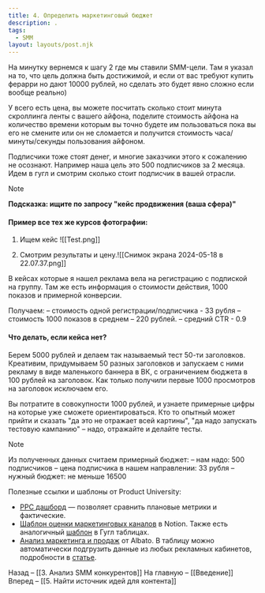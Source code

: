 ```yaml
---
title: 4. Определить маркетинговый бюджет
description: .
tags:
  - SMM
layout: layouts/post.njk
---
```

На минутку вернемся к шагу 2 где мы ставили SMM-цели. Там я указал на то, что цель должна быть достижимой, и если от вас требуют купить ферарри но дают 10000 рублей, но сделать это будет явно сложно если вообще реально)

У всего есть цена, вы можете посчитать сколько стоит минута скроллинга ленты с вашего айфона, поделите стоимость айфона на количество времени которым вы точно будете им пользоваться пока вы его не смените или он не сломается и получится стоимость часа/минуты/секунды пользования айфоном.

Подписчики тоже стоят денег, и многие заказчики этого к сожалению не осознают. Например наша цель это 500 подписчиков за 2 месяца. Идем в гугл и смотрим сколько стоит подписчик в вашей отрасли. 

> [!NOTE]
> **Подсказка: ищите по запросу "кейс продвижения (ваша сфера)"**

#### Пример все тех же курсов фотографии:

1. Ищем кейс
![[Test.png]]

2. Смотрим результаты и цену.![[Снимок экрана 2024-05-18 в 22.07.37.png]]

В кейсах которые я нашел реклама вела на регистрацию с подпиской на группу. Там же есть информация о стоимости действия, 1000 показов и примерной конверсии. 

Получаем:
– стоимость одной регистрации/подписчика - 33 рубля
– стоимость 1000 показов в среднем – 220 рублей.
– средний CTR - 0.9

#### Что делать, если кейса нет?
Берем 5000 рублей и делаем так называемый тест 50-ти заголовков. Креативим, придумываем 50 разных заголовков и запускаем с ними рекламу в виде маленького баннера в ВК, с ограничением бюджета в 100 рублей на заголовок. Как только получили первые 1000 просмотров на заголовок исключаем его. 

Вы потратите в совокупности 1000 рублей, и узнаете примерные цифры на которые уже сможете ориентироваться. Кто то опытный может прийти и сказать "да это не отражает всей картины", "да надо запускать тестовую кампанию" – надо, отражайте и делайте тесты.

> [!NOTE]
> Из полученных данных считаем примерный бюджет:
> – нам надо: 500 подписчиков
> – цена подписчика в нашем направлении: 33 рубля
> – нужный бюджет: не меньше 16500

Полезные ссылки и шаблоны от Product University:
- [PPC дашборд](https://docs.google.com/spreadsheets/d/12-t9sIs205JqD1GdYc0WpvaoKD82qSp8V0DAZBeKmes/edit?usp=sharing&roistat_visit=315180) — позволяет сравнить плановые метрики и фактические.
- [Шаблон оценки маркетинговых каналов](https://putemplates.notion.site/a61c68f3be2849aba44dd29c8519670f?roistat_visit=315180) в Notion. Также есть аналогичный [шаблон](https://docs.google.com/spreadsheets/d/1jxOA1WHhZF3bo_eaYpNzoc9sW0rKVjUhKdd5xIpx3jQ/edit?usp=sharing&roistat_visit=315180) в Гугл таблицах.
- [Анализ маркетинга и продаж](https://docs.google.com/spreadsheets/d/1iPYvkbMTLQQiJVEHM0_BLH96VFtdOVWWyHvHSb9xOQ8/edit?usp=sharing&roistat_visit=315180) от Albato. В таблицу можно автоматически подгрузить данные из любых рекламных кабинетов, подробности в [статье](https://vc.ru/marketing/141339-shablon-tablicy-analiza-marketinga-i-prodazh?roistat_visit=315180).

Назад – [[3. Анализ SMM конкурентов]]
На главную – [[Введение]]
Вперед – [[5. Найти источник идей для контента]]